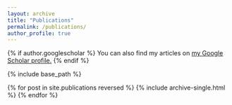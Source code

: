 ```yaml
---
layout: archive
title: "Publications"
permalink: /publications/
author_profile: true
---
```


{% if author.googlescholar %}
  You can also find my articles on <u><a href="{{https://scholar.google.com/citations?user=PZSNQMcAAAAJ&hl=zh-CN}}">my Google Scholar profile</a>.</u>
{% endif %}

{% include base_path %}

{% for post in site.publications reversed %}
  {% include archive-single.html %}
{% endfor %}
